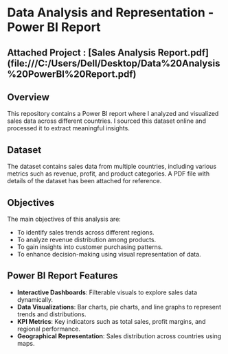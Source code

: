 # Data Analysis and Representation - Power BI Report
## Attached Project : [Sales Analysis Report.pdf] (file:///C:/Users/Dell/Desktop/Data%20Analysis%20PowerBI%20Report.pdf)

## Overview
This repository contains a Power BI report where I analyzed and visualized sales data across different countries. I sourced this dataset online and processed it to extract meaningful insights.

## Dataset
The dataset contains sales data from multiple countries, including various metrics such as revenue, profit, and product categories. A PDF file with details of the dataset has been attached for reference.

## Objectives
The main objectives of this analysis are:
- To identify sales trends across different regions.
- To analyze revenue distribution among products.
- To gain insights into customer purchasing patterns.
- To enhance decision-making using visual representation of data.

## Power BI Report Features
- **Interactive Dashboards**: Filterable visuals to explore sales data dynamically.
- **Data Visualizations**: Bar charts, pie charts, and line graphs to represent trends and distributions.
- **KPI Metrics**: Key indicators such as total sales, profit margins, and regional performance.
- **Geographical Representation**: Sales distribution across countries using maps.
